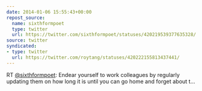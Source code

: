 ```yaml
---
date: 2014-01-06 15:55:43+00:00
repost_source:
  name: sixthformpoet
  type: twitter
  url: https://twitter.com/sixthformpoet/statuses/420219539377635328/
source: twitter
syndicated:
- type: twitter
  url: https://twitter.com/roytang/statuses/420222155813437441/
---
```


RT [@sixthformpoet](https://twitter.com/sixthformpoet/): Endear yourself to work colleagues by regularly updating them on how long it is until you can go home and forget about t…